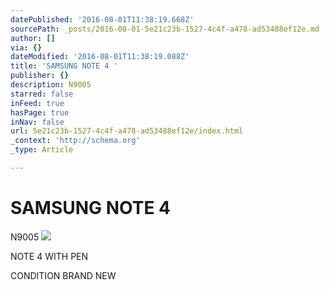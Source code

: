 ```yaml
---
datePublished: '2016-08-01T11:38:19.668Z'
sourcePath: _posts/2016-08-01-5e21c23b-1527-4c4f-a478-ad53488ef12e.md
author: []
via: {}
dateModified: '2016-08-01T11:38:19.088Z'
title: 'SAMSUNG NOTE 4 '
publisher: {}
description: N9005
starred: false
inFeed: true
hasPage: true
inNav: false
url: 5e21c23b-1527-4c4f-a478-ad53488ef12e/index.html
_context: 'http://schema.org'
_type: Article

---
```

# SAMSUNG NOTE 4 

N9005
![](https://the-grid-user-content.s3-us-west-2.amazonaws.com/248f0b50-950d-4f08-914c-ae51af079223.jpg)

NOTE 4 WITH PEN

CONDITION BRAND NEW